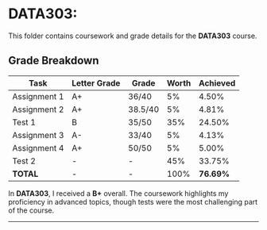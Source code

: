 # DATA303: 

This folder contains coursework and grade details for the **DATA303** course.

## Grade Breakdown

| Task            | Letter Grade | Grade      | Worth  | Achieved |
|-----------------|--------------|------------|--------|----------|
| Assignment 1    | A+           | 36/40      | 5%     | 4.50%    |
| Assignment 2    | A+           | 38.5/40    | 5%     | 4.81%    |
| Test 1          | B            | 35/50      | 35%    | 24.50%   |
| Assignment 3    | A-           | 33/40      | 5%     | 4.13%    |
| Assignment 4    | A+           | 50/50      | 5%     | 5.00%    |
| Test 2          | -            | -          | 45%    | 33.75%   |
| **TOTAL**       | -            | -          | 100%   | **76.69%** |

In **DATA303**, I received a **B+** overall. The coursework highlights my proficiency in advanced topics, though tests were the most challenging part of the course.

---

